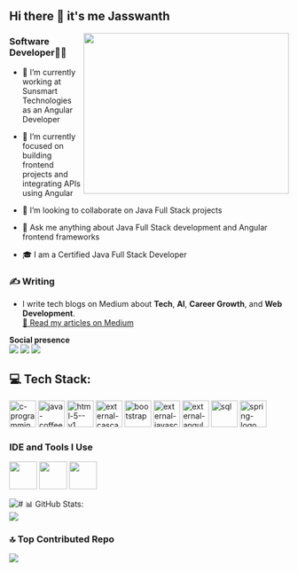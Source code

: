 ## Hi there 👋 it's me Jasswanth
<img align="right" width="370" height="290" src="https://i.pinimg.com/originals/47/f0/34/47f0342cec72b800463bf003eac1257e.gif">


 ### Software Developer👨‍💻
 
- 🔭 I’m currently working at Sunsmart Technologies as an Angular Developer

- 🌱 I’m currently focused on building frontend projects and integrating APIs using Angular

- 👯 I’m looking to collaborate on Java Full Stack projects

- 💬 Ask me anything about Java Full Stack development and Angular frontend frameworks

- 🎓 I am a Certified Java Full Stack Developer
### ✍️ Writing

- I write tech blogs on Medium about **Tech**, **AI**, **Career Growth**, and **Web Development**.  
  [📖 Read my articles on Medium](https://medium.com/@jasswanth.24)


**Social presence**
<br/>
[<img src="https://img.shields.io/badge/Gmail-D14836?style=for-the-badge&logo=gmail&logoColor=white" >](jasswanth.24@gmail.com)
[<img src="https://img.shields.io/badge/-Hackerrank-2EC866?style=for-the-badge&logo=HackerRank&logoColor=white" >](https://www.hackerrank.com/profile/sjasswanth)
[<img src="https://img.shields.io/badge/LinkedIn-0077B5?style=for-the-badge&logo=linkedin&logoColor=white" >](https://www.linkedin.com/in/jasswanth-s)


## 💻 Tech Stack:
<img width="48" height="48" src="https://img.icons8.com/fluency/50/c-programming.png" alt="c-programming"/> <img width="48" height="48" src="https://img.icons8.com/color/48/java-coffee-cup-logo--v1.png" alt="java-coffee-cup-logo--v1"/> <img width="48" height="48" src="https://img.icons8.com/color/48/html-5--v1.png" alt="html-5--v1"/> <img width="48" height="48" src="https://img.icons8.com/external-tal-revivo-color-tal-revivo/48/external-cascading-style-sheets-language-used-for-describing-the-presentation-of-a-document-logo-color-tal-revivo.png" alt="external-cascading-style-sheets-language-used-for-describing-the-presentation-of-a-document-logo-color-tal-revivo"/> <img width="48" height="48" src="https://img.icons8.com/color-glass/48/bootstrap.png" alt="bootstrap"/>  <img width="48" height="48" src="https://img.icons8.com/external-tal-revivo-color-tal-revivo/48/external-javascript-is-a-high-level-interpreted-programming-language-logo-color-tal-revivo.png" alt="external-javascript-is-a-high-level-interpreted-programming-language-logo-color-tal-revivo"/>  <img width="48" height="48" src="https://img.icons8.com/external-tal-revivo-color-tal-revivo/48/external-angular-a-typescript-based-open-source-web-application-framework-logo-color-tal-revivo.png" alt="external-angular-a-typescript-based-open-source-web-application-framework-logo-color-tal-revivo"/> <img width="48" height="48" src="https://img.icons8.com/fluency/50/sql.png" alt="sql"/>  <img width="48" height="48" src="https://img.icons8.com/color/48/spring-logo.png" alt="spring-logo"/>

### IDE and Tools I Use
<img height="50" width="50" src="https://img.icons8.com/color/48/000000/visual-studio-code-2019.png"/>  <img height="50" width="50" src="https://img.icons8.com/color/50/000000/git.png"/> <img height="50" src="https://img.icons8.com/officel/480/null/java-eclipse.png"/> 


![# 📊 GitHub Stats:](https://github-readme-stats.vercel.app/api?username=Jasswanth-24&theme=dark&show_icons=true&&hide=issues,contribs)
<br/>
![](https://github-readme-stats.vercel.app/api/top-langs/?username=Jasswanth-24&theme=dark&hide_border=false&include_all_commits=true&count_private=true&layout=compact)

### 🔝 Top Contributed Repo
![](https://github-contributor-stats.vercel.app/api?username=Jasswanth-24&limit=5&theme=dark&combine_all_yearly_contributions=true)
